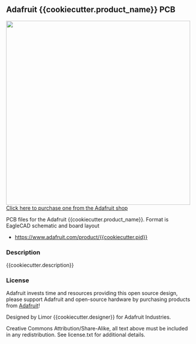 ## Adafruit {{cookiecutter.product_name}} PCB

<a href="http://www.adafruit.com/products/{{cookiecutter.pid}}"><img src="assets/{{cookiecutter.pid}}.jpg?raw=true" width="500px"><br/>
Click here to purchase one from the Adafruit shop</a>

PCB files for the Adafruit {{cookiecutter.product_name}}. Format is EagleCAD schematic and board layout
* https://www.adafruit.com/product/{{cookiecutter.pid}}

### Description

{{cookiecutter.description}}

### License

Adafruit invests time and resources providing this open source design, please support Adafruit and open-source hardware by purchasing products from [Adafruit](https://www.adafruit.com)!

Designed by Limor {{cookiecutter.designer}} for Adafruit Industries.

Creative Commons Attribution/Share-Alike, all text above must be included in any redistribution. See license.txt for additional details.
